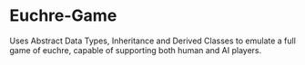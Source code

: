 # Euchre-Game

Uses Abstract Data Types, Inheritance and Derived Classes to emulate a full game of euchre, capable of supporting both human and AI players.
